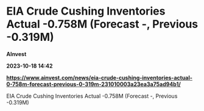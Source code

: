 # EIA Crude Cushing Inventories Actual -0.758M (Forecast -, Previous -0.319M)
**AInvest**

**2023-10-18 14:42**

**https://www.ainvest.com/news/eia-crude-cushing-inventories-actual-0-758m-forecast-previous-0-319m-231010003a23ea3a75ad94b1/**

EIA Crude Cushing Inventories Actual -0.758M (Forecast -, Previous -0.319M)